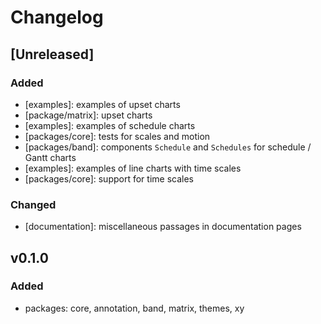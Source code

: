 # Changelog

## [Unreleased]

### Added

-   [examples]: examples of upset charts
-   [package/matrix]: upset charts
-   [examples]: examples of schedule charts
-   [packages/core]: tests for scales and motion
-   [packages/band]: components `Schedule` and `Schedules` for schedule / Gantt charts
-   [examples]: examples of line charts with time scales
-   [packages/core]: support for time scales

### Changed

-   [documentation]: miscellaneous passages in documentation pages

## v0.1.0

### Added

-   packages: core, annotation, band, matrix, themes, xy
